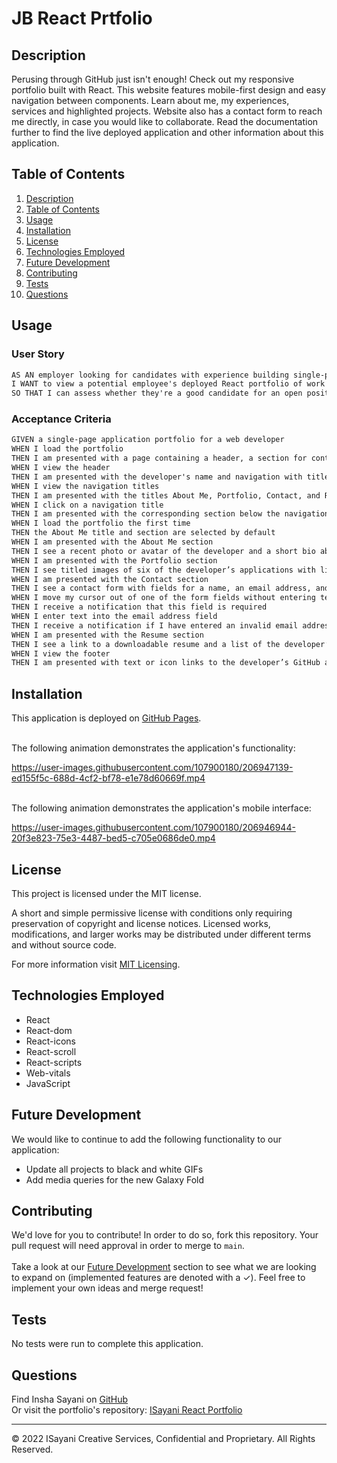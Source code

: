# JB React Prtfolio

## Description

Perusing through GitHub just isn't enough! Check out my responsive portfolio built with React. This website features mobile-first design and easy navigation between components. Learn about me, my experiences, services and highlighted projects. Website also has a contact form to reach me directly, in case you would like to collaborate. Read the documentation further to find the live deployed application and other information about this application.

## Table of Contents
1. [Description](#description)
2. [Table of Contents](#table-of-contents)
3. [Usage](#usage)
4. [Installation](#installation)
5. [License](#license)
6. [Technologies Employed](#technologies-employed)
7. [Future Development](#future-development)
8. [Contributing](#contributing)
9. [Tests](#tests)
10. [Questions](#questions)

## Usage
### User Story

```md
AS AN employer looking for candidates with experience building single-page applications
I WANT to view a potential employee's deployed React portfolio of work samples
SO THAT I can assess whether they're a good candidate for an open position
```

### Acceptance Criteria 

```md
GIVEN a single-page application portfolio for a web developer
WHEN I load the portfolio
THEN I am presented with a page containing a header, a section for content, and a footer
WHEN I view the header
THEN I am presented with the developer's name and navigation with titles corresponding to different sections of the portfolio
WHEN I view the navigation titles
THEN I am presented with the titles About Me, Portfolio, Contact, and Resume, and the title corresponding to the current section is highlighted
WHEN I click on a navigation title
THEN I am presented with the corresponding section below the navigation without the page reloading and that title is highlighted
WHEN I load the portfolio the first time
THEN the About Me title and section are selected by default
WHEN I am presented with the About Me section
THEN I see a recent photo or avatar of the developer and a short bio about them
WHEN I am presented with the Portfolio section
THEN I see titled images of six of the developer’s applications with links to both the deployed applications and the corresponding GitHub repository
WHEN I am presented with the Contact section
THEN I see a contact form with fields for a name, an email address, and a message
WHEN I move my cursor out of one of the form fields without entering text
THEN I receive a notification that this field is required
WHEN I enter text into the email address field
THEN I receive a notification if I have entered an invalid email address
WHEN I am presented with the Resume section
THEN I see a link to a downloadable resume and a list of the developer’s proficiencies
WHEN I view the footer
THEN I am presented with text or icon links to the developer’s GitHub and LinkedIn profiles, and their profile on a third platform (Stack Overflow, Twitter) 
```

## Installation
This application is deployed on [GitHub Pages](https://isayani.github.io/isayani-react-portfolio/).

<br/>
The following animation demonstrates the application's functionality:

https://user-images.githubusercontent.com/107900180/206947139-ed155f5c-688d-4cf2-bf78-e1e78d60669f.mp4

<br/>
The following animation demonstrates the application's mobile interface:

https://user-images.githubusercontent.com/107900180/206946944-20f3e823-75e3-4487-bed5-c705e0686de0.mp4

## License

This project is licensed under the MIT license.

A short and simple permissive license with conditions only requiring preservation of copyright and license notices. Licensed works, modifications, and larger works may be distributed under different terms and without source code.<p/>For more information visit [MIT Licensing](https://choosealicense.com/licenses/mit/).

## Technologies Employed
* React
* React-dom
* React-icons
* React-scroll
* React-scripts
* Web-vitals
* JavaScript

## Future Development
We would like to continue to add the following functionality to our application:
- Update all projects to black and white GIFs
- Add media queries for the new Galaxy Fold

## Contributing
We'd love for you to contribute! In order to do so, fork this repository. Your pull request will need approval in order to merge to ```main```. <br/><br/> Take a look at our [Future Development](#future-development) section to see what we are looking to expand on (implemented features are denoted with a &check;). Feel free to implement your own ideas and merge request!

## Tests
No tests were run to complete this application.

## Questions
Find Insha Sayani on [GitHub](https://github.com/isayani)<br/>
Or visit the portfolio's repository: [ISayani React Portfolio](https://github.com/isayani/isayani-react-portfolio)

- - -
© 2022 ISayani Creative Services, Confidential and Proprietary. All Rights Reserved.

